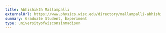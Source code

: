 ```yaml
---
title: Abhishikth Mallampalli
externalUrl: https://www.physics.wisc.edu/directory/mallampalli-abhishikth/
summary: Graduate Student, Experiment
type: universityofwisconsinmadison
---
```

